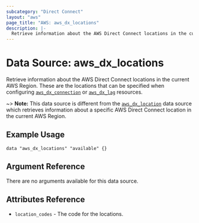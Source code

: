 ```yaml
---
subcategory: "Direct Connect"
layout: "aws"
page_title: "AWS: aws_dx_locations"
description: |-
  Retrieve information about the AWS Direct Connect locations in the current AWS Region.
---
```


# Data Source: aws_dx_locations

Retrieve information about the AWS Direct Connect locations in the current AWS Region.
These are the locations that can be specified when configuring [`aws_dx_connection`](/docs/providers/aws/r/directconnect_connection.html) or [`aws_dx_lag`](/docs/providers/aws/r/directconnect_lag.html) resources.

~> **Note:** This data source is different from the [`aws_dx_location`](/docs/providers/aws/d/directconnect_location.html) data source which retrieves information about a specific AWS Direct Connect location in the current AWS Region.

## Example Usage

```hcl
data "aws_dx_locations" "available" {}
```

## Argument Reference

There are no arguments available for this data source.

## Attributes Reference

* `location_codes` - The code for the locations.
